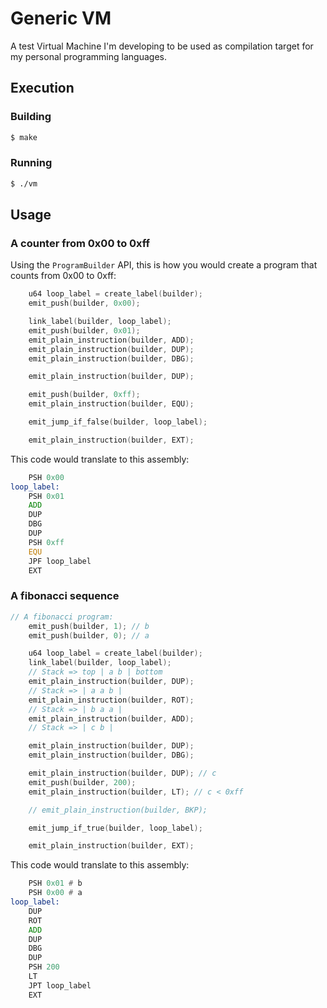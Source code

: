 # Generic VM

A test Virtual Machine I'm developing to be used as compilation target for my
personal programming languages.

## Execution
### Building

```bash
$ make
```

### Running

```bash
$ ./vm
```

## Usage
### A counter from 0x00 to 0xff
Using the `ProgramBuilder` API, this is how you would create a program that
counts from 0x00 to 0xff:
```c
    u64 loop_label = create_label(builder);
    emit_push(builder, 0x00);

    link_label(builder, loop_label);
    emit_push(builder, 0x01);
    emit_plain_instruction(builder, ADD);
    emit_plain_instruction(builder, DUP);
    emit_plain_instruction(builder, DBG);

    emit_plain_instruction(builder, DUP);

    emit_push(builder, 0xff);
    emit_plain_instruction(builder, EQU);

    emit_jump_if_false(builder, loop_label);

    emit_plain_instruction(builder, EXT);
```

This code would translate to this assembly:
```asm
    PSH 0x00
loop_label:
    PSH 0x01
    ADD
    DUP
    DBG
    DUP
    PSH 0xff
    EQU
    JPF loop_label
    EXT
```

### A fibonacci sequence

```c
// A fibonacci program:
    emit_push(builder, 1); // b
    emit_push(builder, 0); // a

    u64 loop_label = create_label(builder);
    link_label(builder, loop_label);
    // Stack => top | a b | bottom
    emit_plain_instruction(builder, DUP);
    // Stack => | a a b |
    emit_plain_instruction(builder, ROT);
    // Stack => | b a a |
    emit_plain_instruction(builder, ADD);
    // Stack => | c b |

    emit_plain_instruction(builder, DUP);
    emit_plain_instruction(builder, DBG);

    emit_plain_instruction(builder, DUP); // c
    emit_push(builder, 200);
    emit_plain_instruction(builder, LT); // c < 0xff

    // emit_plain_instruction(builder, BKP);

    emit_jump_if_true(builder, loop_label);

    emit_plain_instruction(builder, EXT);
```

This code would translate to this assembly:
```asm
    PSH 0x01 # b
    PSH 0x00 # a
loop_label:
    DUP
    ROT
    ADD
    DUP
    DBG
    DUP
    PSH 200
    LT
    JPT loop_label
    EXT
```